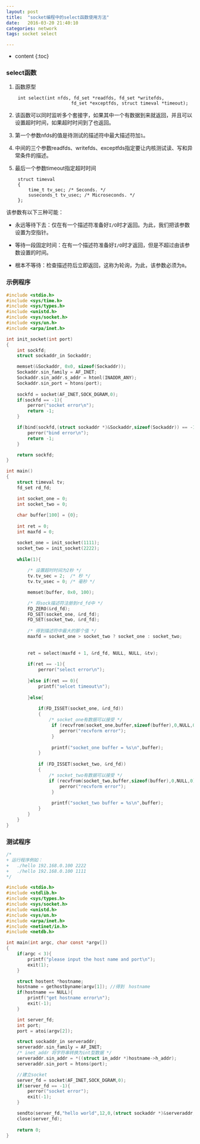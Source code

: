 ```yaml
---
layout: post
title:  "socket编程中的select函数使用方法"
date:   2016-03-20 21:40:10
categories: network
tags: socket select

---
```


* content
{:toc}

### select函数

1. 函数原型

        int select(int nfds, fd_set *readfds, fd_set *writefds,
                            fd_set *exceptfds, struct timeval *timeout);

2. 该函数可以同时监听多个套接字，如果其中一个有数据到来就返回，并且可以设置超时时间，如果超时时间到了也返回。

3. 第一个参数nfds的值是待测试的描述符中最大描述符加`1`。

4. 中间的三个参数readfds、writefds、exceptfds指定要让内核测试读、写和异常条件的描述。

5. 最后一个参数timeout指定超时时间

        struct timeval
        {
            time_t tv_sec; /* Seconds. */
            suseconds_t tv_usec; /* Microseconds. */
        };

该参数有以下三种可能：

* 永远等待下去：仅在有一个描述符准备好`I/O`时才返回。为此，我们把该参数设置为空指针。

* 等待一段固定时间：在有一个描述符准备好`I/O`时才返回，但是不超过由该参数设置的时间。

* 根本不等待：检查描述符后立即返回，这称为轮询，为此，该参数必须为`0`。


### 示例程序

```c 
#include <stdio.h>
#include <sys/time.h>
#include <sys/types.h>
#include <unistd.h>
#include <sys/socket.h>
#include <sys/un.h>
#include <arpa/inet.h>

int init_socket(int port)
{
    int sockfd;
    struct sockaddr_in Sockaddr;

    memset(&Sockaddr, 0x0, sizeof(Sockaddr));
    Sockaddr.sin_family = AF_INET;
    Sockaddr.sin_addr.s_addr = htonl(INADDR_ANY);
    Sockaddr.sin_port = htons(port);
    
    sockfd = socket(AF_INET,SOCK_DGRAM,0);
    if(sockfd == -1){
        perror("socket error\n");
        return -1;
    }

    if(bind(sockfd,(struct sockaddr *)&Sockaddr,sizeof(Sockaddr)) == -1){
        perror("bind error\n");
        return -1;
    }

    return sockfd;
}

int main()
{
    struct timeval tv;
    fd_set rd_fd;

    int socket_one = 0;
    int socket_two = 0;
    
    char buffer[100] = {0};
    
    int ret = 0;
    int maxfd = 0;

    socket_one = init_socket(1111);
    socket_two = init_socket(2222);
    
    while(1){
        
        /* 设置超时时间为2秒 */
        tv.tv_sec = 2;  /* 秒 */
        tv.tv_usec = 0; /* 毫秒 */

        memset(buffer, 0x0, 100);

        /* 将sock描述符注册到rd_fd中 */
        FD_ZERO(&rd_fd);
        FD_SET(socket_one, &rd_fd);
        FD_SET(socket_two, &rd_fd);
        
        /* 得到描述符中最大的那个值 */
        maxfd = socket_one > socket_two ? socket_one : socket_two;
        
        
        ret = select(maxfd + 1, &rd_fd, NULL, NULL, &tv);
        
        if(ret == -1){
            perror("select error\n");
            
        }else if(ret == 0){
            printf("selcet timeout\n");
            
        }else{
                
            if(FD_ISSET(socket_one, &rd_fd))
            {
                /* socket_one有数据可以接受 */
                 if (recvfrom(socket_one,buffer,sizeof(buffer),0,NULL,0) < 0) {
                    perror("recvform error");
                 }
                 
                 printf("socket_one buffer = %s\n",buffer);
            }
            
            if (FD_ISSET(socket_two, &rd_fd))
            {
                /* socket_two有数据可以接受 */
                if (recvfrom(socket_two,buffer,sizeof(buffer),0,NULL,0) < 0) {
                    perror("recvform error");
                 }
                 
                 printf("socket_two buffer = %s\n",buffer);
            }
        }
    }
}
```


### 测试程序

```c
/*
+ 运行程序例如：
+   ./hello 192.168.0.100 2222
+   ./hello 192.168.0.100 1111
*/

#include <stdio.h>
#include <stdlib.h>
#include <sys/types.h>
#include <sys/socket.h>
#include <unistd.h>
#include <sys/un.h>
#include <arpa/inet.h>
#include <netinet/in.h>
#include <netdb.h>

int main(int argc, char const *argv[])
{   
    if(argc < 3){
        printf("please input the host name and port\n");
        exit(1);
    }

    struct hostent *hostname;
    hostname = gethostbyname(argv[1]); //得到　hostname 
    if(hostname == NULL){
        printf("get hostname error\n");
        exit(-1);
    }

    int server_fd;
    int port;
    port = atoi(argv[2]);

    struct sockaddr_in serveraddr;
    serveraddr.sin_family = AF_INET;
    /* inet_addr 将字符串转换为int型数据 */
    serveraddr.sin_addr = *((struct in_addr *)hostname->h_addr);
    serveraddr.sin_port = htons(port);

    //建立socket
    server_fd = socket(AF_INET,SOCK_DGRAM,0);
    if(server_fd == -1){
        perror("socket error");
        exit(-1);
    }

    sendto(server_fd,"hello world",12,0,(struct sockaddr *)&serveraddr,sizeof(serveraddr));
    close(server_fd);
    
    return 0;
}
``` 